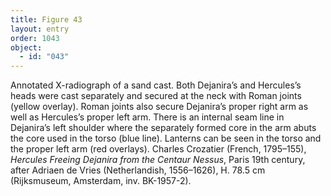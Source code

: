 ```yaml
---
title: Figure 43
layout: entry
order: 1043
object:
  - id: "043"
---
```


Annotated X-radiograph of a sand cast. Both Dejanira’s and Hercules’s heads were cast separately and secured at the neck with Roman joints (yellow overlay). Roman joints also secure Dejanira’s proper right arm as well as Hercules’s proper left arm. There is an internal seam line in Dejanira’s left shoulder where the separately formed core in the arm abuts the core used in the torso (blue line). Lanterns can be seen in the torso and the proper left arm (red overlays). Charles Crozatier (French, 1795–155), *Hercules Freeing Dejanira from the Centaur Nessus*, Paris 19th century, after Adriaen de Vries (Netherlandish, 1556–1626), H. 78.5 cm (Rijksmuseum, Amsterdam, inv. BK-1957-2).
